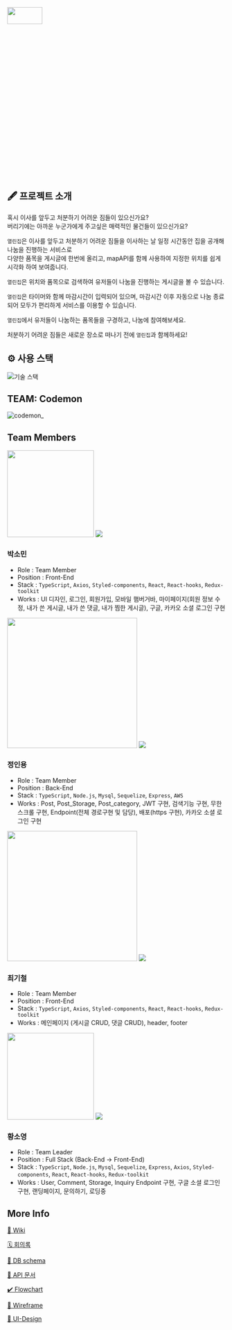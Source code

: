 

<Img src="https://user-images.githubusercontent.com/82765407/138103956-9974b72c-8ea8-4dfc-b0ca-ac0bbf3adecd.png" width="40%" height="10%">


## 🖋 프로젝트 소개

혹시 이사를 앞두고 처분하기 어려운 짐들이 있으신가요?  
버리기에는 아까운 누군가에게 주고싶은 매력적인 물건들이 있으신가요?

`열린집`은 이사를 앞두고 처분하기 어려운 짐들을 이사하는 날 일정 시간동안 집을 공개해 나눔을 진행하는 서비스로  
다양한 품목을 게시글에 한번에 올리고, mapAPI를 함께 사용하여 지정한 위치를 쉽게 시각화 하여 보여줍니다.

`열린집`은 위치와 품목으로 검색하여 유저들이 나눔을 진행하는 게시글을 볼 수 있습니다.

`열린집`은 타이머와 함께 마감시간이 입력되어 있으며, 마감시간 이후 자동으로 나눔 종료되어 모두가 편리하게 서비스를 이용할 수 있습니다.

`열린집`에서 유저들이 나눔하는 품목들을 구경하고, 나눔에 참여해보세요.

처분하기 어려운 짐들은 새로운 장소로 떠나기 전에 `열린집`과 함께하세요!

## ⚙️ 사용 스택
![기술 스택](https://user-images.githubusercontent.com/85698976/137167710-6a9ec57c-aaf0-41e4-a862-d9e8388eaec8.jpeg)


## TEAM: Codemon

![codemon_](https://user-images.githubusercontent.com/82765407/133203277-8e2e98b8-c351-45bc-8893-65ad954e0275.png)
## Team Members

<img src = "https://user-images.githubusercontent.com/82765407/133204924-ee98db2f-f364-4e57-87c8-935f7fa58714.png" width="200px">
<a href="https://github.com/devSominPark"><img src = "https://img.shields.io/badge/devSominPark-black?style=for-the-badge&logo=GitHub&logoColor=white"></a>

### 박소민 
* Role : Team Member
* Position : Front-End
* Stack : `TypeScript`, `Axios`, `Styled-components`, `React`, `React-hooks`, `Redux-toolkit`
* Works : UI 디자인, 로그인, 회원가입, 모바일 햄버거바, 마이페이지(회원 정보 수정, 내가 쓴 게시글, 내가 쓴 댓글, 내가 찜한 게시글), 구글, 카카오 소셜 로그인 구현

<img src = "https://user-images.githubusercontent.com/82765407/133204916-bd1c3735-a798-423e-bcca-421d5e83664d.png" width="300px">
<a href="https://github.com/iysh321"><img src = "https://img.shields.io/badge/iysh321-black?style=for-the-badge&logo=GitHub&logoColor=white"></a>

### 정인용 
* Role : Team Member
* Position : Back-End
* Stack : `TypeScript`, `Node.js`, `Mysql`, `Sequelize`, `Express`, `AWS`
* Works : Post, Post_Storage, Post_category, JWT 구현, 검색기능 구현, 무한스크롤 구현, Endpoint(전체 경로구현 및 담당), 배포(https 구현), 카카오 소셜 로그인 구현

<img src = "https://user-images.githubusercontent.com/82765407/133204790-650f764c-ba17-4a79-b7d9-436f29b10e54.png" width="300px">
<a href="https://github.com/choigicheol"><img src = "https://img.shields.io/badge/g__c0916-black?style=for-the-badge&logo=GitHub&logoColor=white"></a>

### 최기철 
* Role : Team Member
* Position : Front-End
* Stack : `TypeScript`, `Axios`, `Styled-components`, `React`, `React-hooks`, `Redux-toolkit`
* Works : 메인페이지 (게시글 CRUD, 댓글 CRUD), header, footer 

<img src = "https://user-images.githubusercontent.com/82765407/133204932-ebec87d5-7694-4a8e-a423-233a62d037df.png" width="200px">
 <a href="https://github.com/suzyhwang"><img src = "https://img.shields.io/badge/suzyhwang-black?style=for-the-badge&logo=GitHub&logoColor=white"></a>

### 황소영 

* Role : Team Leader
* Position : Full Stack (Back-End -> Front-End)
* Stack : `TypeScript`, `Node.js`, `Mysql`, `Sequelize`, `Express`, `Axios`, `Styled-components`, `React`, `React-hooks`, `Redux-toolkit`
* Works : User, Comment, Storage, Inquiry Endpoint 구현, 구글 소셜 로그인 구현, 랜딩페이지, 문의하기, 로딩중

## More Info

[👾  Wiki](https://github.com/codestates/Yeollin-Jib/wiki)

[🗓  회의록](https://github.com/codestates/Yeollin-Jib/projects/1)

[🐬 DB schema](https://dbdiagram.io/d/60fa52a9b7279e41233755ad)

[🐳 API 문서](https://3221.gitbook.io/yeollin-jib/)

[✔️ Flowchart](https://github.com/codestates/Yeollin-Jib/wiki/Flow-Chart)

[📐 Wireframe](https://github.com/codestates/Yeollin-Jib/wiki/Wireframe)

[🎨 UI-Design](https://github.com/codestates/Yeollin-Jib/wiki/UI-Design)

